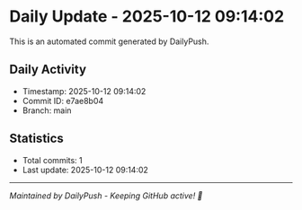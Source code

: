 # Daily Update - 2025-10-12 09:14:02

This is an automated commit generated by DailyPush.

## Daily Activity
- Timestamp: 2025-10-12 09:14:02
- Commit ID: e7ae8b04
- Branch: main

## Statistics
- Total commits: 1
- Last update: 2025-10-12 09:14:02

---
*Maintained by DailyPush - Keeping GitHub active! 🚀*
